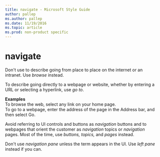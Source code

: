 ```yaml
---
title: navigate - Microsoft Style Guide
author: pallep
ms.author: pallep
ms.date: 11/19/2016
ms.topic: article
ms.prod: non-product specific
---
```


# navigate

Don't use to describe going from place to place on the internet or an intranet. Use *browse* instead. 

To describe going directly to a webpage or website, whether by entering a URL or selecting a hyperlink, use *go to*. 

**Examples**  
To browse the web, select any link on your home page.   
To go to a webpage, enter the address of the page in the Address bar, and then select Go.

Avoid referring to UI controls and buttons as *navigation* buttons and to webpages that orient the customer as *navigation* topics or *navigation* pages. Most of the time, use *buttons, topics,* and *pages* instead.

Don't use *navigation pane* unless the term appears in the UI. Use *left pane* instead if you can.
